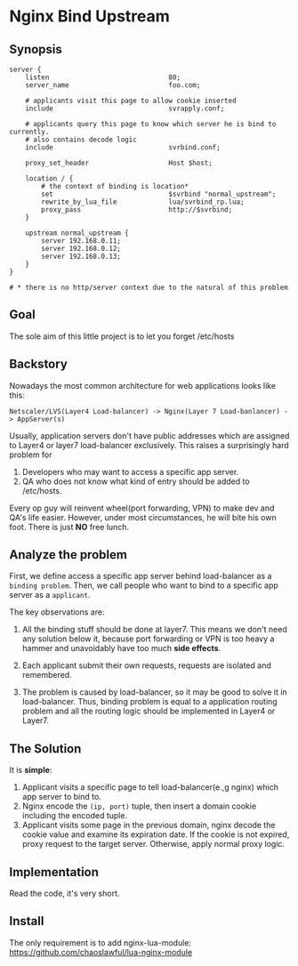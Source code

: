 # Nginx Bind Upstream

## Synopsis

    server {
        listen                              80;
        server_name                         foo.com;

        # applicants visit this page to allow cookie inserted
        include                             svrapply.conf;

        # applicants query this page to know which server he is bind to currently.
        # also contains decode logic
        include                             svrbind.conf;

        proxy_set_header                    Host $host;

        location / {
            # the context of binding is location*
            set                             $svrbind "normal_upstream";
            rewrite_by_lua_file             lua/svrbind_rp.lua;
            proxy_pass                      http://$svrbind;
        }

        upstream normal_upstream {
            server 192.168.0.11;
            server 192.168.0.12;
            server 192.168.0.13;
        }
    }

    # * there is no http/server context due to the natural of this problem


## Goal

The sole aim of this little project is to let you forget /etc/hosts

## Backstory

Nowadays the most common architecture for web applications looks like this:

    Netscaler/LVS(Layer4 Load-balancer) -> Nginx(Layer 7 Load-banlancer) -> AppServer(s)

Usually, application servers don't have public addresses which are assigned to Layer4 or layer7 load-balancer exclusively.
This raises a surprisingly hard problem for 

1. Developers who may want to access a specific app server.
2. QA who does not know what kind of entry should be added to /etc/hosts.

Every op guy will reinvent wheel(port forwarding, VPN) to make dev and QA's life easier. However, under most circumstances, he will bite his own foot. There is just __NO__ free lunch.

## Analyze the problem

First, we define access a specific app server behind load-balancer as a `binding problem`. Then, we call people who want to bind to a specific app server as a `applicant`. 

The key observations are:

1. All the binding stuff should be done at layer7. This means we don't need any solution below it, because port forwarding or VPN is too heavy a hammer and unavoidably have too much __side effects__.

2. Each applicant submit their own requests, requests are isolated and remembered.

3. The problem is caused by load-balancer, so it may be good to solve it in load-balancer. Thus, binding problem is equal to a application routing problem and all the routing logic should be implemented in Layer4 or Layer7.

## The Solution

It is __simple__:

1. Applicant visits a specific page to tell load-balancer(e.,g nginx) which app server to bind to.
2. Nginx encode the `(ip, port)` tuple, then insert a domain cookie including the encoded tuple.
3. Applicant visits some page in the previous domain, nginx decode the cookie value and examine its expiration date. If the cookie is not expired, proxy request to the target server. Otherwise, apply normal proxy logic.

## Implementation

Read the code, it's very short.

## Install

The only requirement is to add nginx-lua-module: https://github.com/chaoslawful/lua-nginx-module